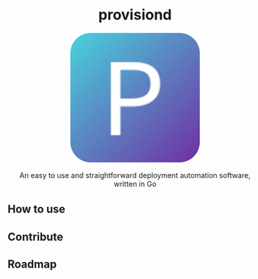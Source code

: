 <div align="center">

# provisiond

![logo](assets/provisiond.png)

An easy to use and straightforward deployment automation software, written in Go
</div>

## How to use

## Contribute

## Roadmap